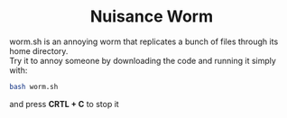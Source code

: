 <h1 align="center"> Nuisance Worm </h1>

<p> worm.sh is an annoying worm that replicates
a bunch of files through its home 
directory. <br>
Try it to annoy someone by downloading 
the code and running it simply with:  </p>

```sh
bash worm.sh
```
<p> and press <b>CRTL + C</b> to stop it </p>
